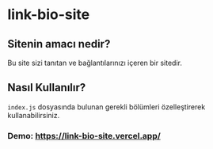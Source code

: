 # link-bio-site
## Sitenin amacı nedir?
Bu site sizi tanıtan ve bağlantılarınızı içeren bir sitedir.

## Nasıl Kullanılır?
`index.js` dosyasında bulunan gerekli bölümleri özelleştirerek kullanabilirsiniz.

### Demo: https://link-bio-site.vercel.app/
